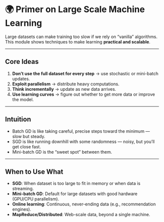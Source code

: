 # 🌍 Primer on Large Scale Machine Learning

Large datasets can make training too slow if we rely on “vanilla” algorithms.  
This module shows techniques to make learning **practical and scalable**.

---

## Core Ideas
1. **Don’t use the full dataset for every step** → use stochastic or mini-batch updates.  
2. **Exploit parallelism** → distribute heavy computations.  
3. **Think incrementally** → update as new data arrives.  
4. **Use learning curves** → figure out whether to get more data or improve the model.  

---

## Intuition
- Batch GD is like taking careful, precise steps toward the minimum — slow but steady.  
- SGD is like running downhill with some randomness — noisy, but you’ll get close fast.  
- Mini-batch GD is the “sweet spot” between them.  

---

## When to Use What
- **SGD**: When dataset is too large to fit in memory or when data is streaming.  
- **Mini-batch GD**: Default for large datasets with good hardware (GPU/CPU parallelism).  
- **Online learning**: Continuous, never-ending data (e.g., recommendation engines).  
- **MapReduce/Distributed**: Web-scale data, beyond a single machine.  
